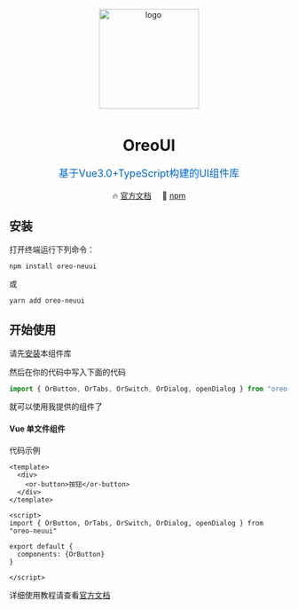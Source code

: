 <p align="center">
    <img alt="logo" src="https://tva1.sinaimg.cn/large/007S8ZIlgy1gjk7i1vhvqj308v08vwfy.jpg" width="180" style="margin-bottom: 10px;">
</p>


<h1 align="center">OreoUI</h1>

<p align="center" style="color:#0066cc;font-size:18px">基于Vue3.0+TypeScript构建的UI组件库</p>

<p align="center">
  🔥 <a href="https://ghkmmm.gitee.io/oreo-neuui">官方文档</a>
  &nbsp;
  &nbsp;
  🚀 <a href="https://www.npmjs.com/package/oreo-neuui" target="_blank">npm</a>
</p>

## 安装

打开终端运行下列命令：

```
npm install oreo-neuui
```



或

```
yarn add oreo-neuui
```



##  开始使用

请先[安装]()本组件库

然后在你的代码中写入下面的代码

```js
import { OrButton, OrTabs, OrSwitch, OrDialog, openDialog } from "oreo-neuui"
```

就可以使用我提供的组件了

#### Vue 单文件组件

代码示例

```vue
<template>
  <div>
    <or-button>按钮</or-button>
  </div>
</template>

<script>
import { OrButton, OrTabs, OrSwitch, OrDialog, openDialog } from "oreo-neuui"

export default {
  components: {OrButton}
}

</script>
```



详细使用教程请查看[官方文档](https://ghkmmm.gitee.io/oreo-neuui)

